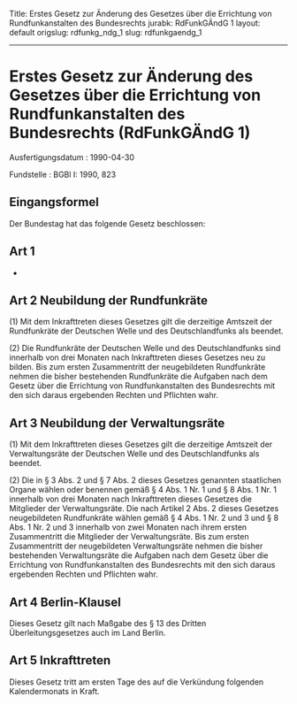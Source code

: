 Title: Erstes Gesetz zur Änderung des Gesetzes über die Errichtung von Rundfunkanstalten
  des Bundesrechts
jurabk: RdFunkGÄndG 1
layout: default
origslug: rdfunkg_ndg_1
slug: rdfunkgaendg_1

---

# Erstes Gesetz zur Änderung des Gesetzes über die Errichtung von Rundfunkanstalten des Bundesrechts (RdFunkGÄndG 1)

Ausfertigungsdatum
:   1990-04-30

Fundstelle
:   BGBl I: 1990, 823



## Eingangsformel

Der Bundestag hat das folgende Gesetz beschlossen:


## Art 1

-


## Art 2 Neubildung der Rundfunkräte

(1) Mit dem Inkrafttreten dieses Gesetzes gilt die derzeitige Amtszeit
der Rundfunkräte der Deutschen Welle und des Deutschlandfunks als
beendet.

(2) Die Rundfunkräte der Deutschen Welle und des Deutschlandfunks sind
innerhalb von drei Monaten nach Inkrafttreten dieses Gesetzes neu zu
bilden. Bis zum ersten Zusammentritt der neugebildeten Rundfunkräte
nehmen die bisher bestehenden Rundfunkräte die Aufgaben nach dem
Gesetz über die Errichtung von Rundfunkanstalten des Bundesrechts mit
den sich daraus ergebenden Rechten und Pflichten wahr.


## Art 3 Neubildung der Verwaltungsräte

(1) Mit dem Inkrafttreten dieses Gesetzes gilt die derzeitige Amtszeit
der Verwaltungsräte der Deutschen Welle und des Deutschlandfunks als
beendet.

(2) Die in § 3 Abs. 2 und § 7 Abs. 2 dieses Gesetzes genannten
staatlichen Organe wählen oder benennen gemäß § 4 Abs. 1 Nr. 1 und § 8
Abs. 1 Nr. 1 innerhalb von drei Monaten nach Inkrafttreten dieses
Gesetzes die Mitglieder der Verwaltungsräte. Die nach Artikel 2 Abs. 2
dieses Gesetzes neugebildeten Rundfunkräte wählen gemäß § 4 Abs. 1 Nr.
2 und 3 und § 8 Abs. 1 Nr. 2 und 3 innerhalb von zwei Monaten nach
ihrem ersten Zusammentritt die Mitglieder der Verwaltungsräte. Bis zum
ersten Zusammentritt der neugebildeten Verwaltungsräte nehmen die
bisher bestehenden Verwaltungsräte die Aufgaben nach dem Gesetz über
die Errichtung von Rundfunkanstalten des Bundesrechts mit den sich
daraus ergebenden Rechten und Pflichten wahr.


## Art 4 Berlin-Klausel

Dieses Gesetz gilt nach Maßgabe des § 13 des Dritten
Überleitungsgesetzes auch im Land Berlin.


## Art 5 Inkrafttreten

Dieses Gesetz tritt am ersten Tage des auf die Verkündung folgenden
Kalendermonats in Kraft.

